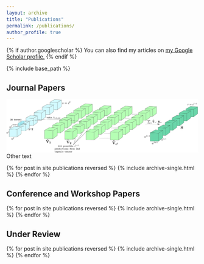```yaml
---
layout: archive
title: "Publications"
permalink: /publications/
author_profile: true
---
```


{% if author.googlescholar %}
  You can also find my articles on <u><a href="{{author.googlescholar}}">my Google Scholar profile</a>.</u>
{% endif %}

{% include base_path %}

## **Journal Papers**

<img style="float: right;" src="images/cvpr.jpg"> Other text

{% for post in site.publications reversed %}
  {% include archive-single.html %}
{% endfor %}

## **Conference and Workshop Papers**

{% for post in site.publications reversed %}
  {% include archive-single.html %}
{% endfor %}

## **Under Review**

{% for post in site.publications reversed %}
  {% include archive-single.html %}
{% endfor %}
